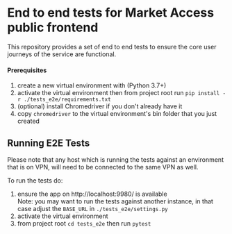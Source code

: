 # End to end tests for Market Access public frontend

This repository provides a set of end to end tests to ensure the core user journeys of the service are functional. 
 
#### Prerequisites
1. create a new virtual environment with (Python 3.7+)
2. activate the virtual environment then from project root run `pip install -r ./tests_e2e/requirements.txt`
3. (optional) install Chromedriver if you don't already have it
4. copy `chromedriver` to the virtual environment's bin folder that you just created

## Running E2E Tests
Please note that any host which is running the tests against an environment that is on VPN, will need to be connected to the same VPN as well.  

To run the tests do:
1. ensure the app on http://localhost:9980/ is available  
Note: you may want to run the tests against another instance, in that case adjust the `BASE_URL` in `./tests_e2e/settings.py`
2. activate the virtual environment
3. from project root `cd tests_e2e` then run `pytest`
